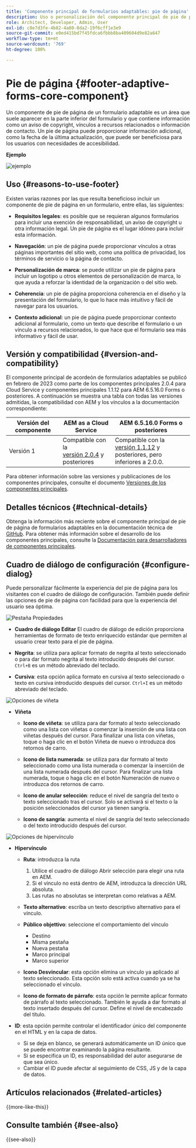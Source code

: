 ```yaml
---
title: 'Componente principal de formularios adaptables: pie de página'
description: Uso o personalización del componente principal de pie de página de formularios adaptables.
role: Architect, Developer, Admin, User
exl-id: c8e7d3fe-4b82-4a80-8da2-19f6cff1e3e9
source-git-commit: e0ed415bd7f45fdca6fbbb8ba409604d9e82a647
workflow-type: tm+mt
source-wordcount: '769'
ht-degree: 100%

---
```


# Pie de página {#footer-adaptive-forms-core-component}

Un componente de pie de página de un formulario adaptable es un área que suele aparecer en la parte inferior del formulario y que contiene información como un aviso de copyright, vínculos a recursos relacionados o información de contacto. Un pie de página puede proporcionar información adicional, como la fecha de la última actualización, que puede ser beneficiosa para los usuarios con necesidades de accesibilidad.

**Ejemplo**

![ejemplo](/help/adaptive-forms/assets/footer.png)

## Uso {#reasons-to-use-footer}

Existen varias razones por las que resulta beneficioso incluir un componente de pie de página en un formulario, entre ellas, las siguientes:

- **Requisitos legales**: es posible que se requieran algunos formularios para incluir una exención de responsabilidad, un aviso de copyright u otra información legal. Un pie de página es el lugar idóneo para incluir esta información.

- **Navegación**: un pie de página puede proporcionar vínculos a otras páginas importantes del sitio web, como una política de privacidad, los términos de servicio o la página de contacto.

- **Personalización de marca**: se puede utilizar un pie de página para incluir un logotipo u otros elementos de personalización de marca, lo que ayuda a reforzar la identidad de la organización o del sitio web.

- **Coherencia**: un pie de página proporciona coherencia en el diseño y la presentación del formulario, lo que lo hace más intuitivo y fácil de navegar para los usuarios.

- **Contexto adicional**: un pie de página puede proporcionar contexto adicional al formulario, como un texto que describe el formulario o un vínculo a recursos relacionados, lo que hace que el formulario sea más informativo y fácil de usar.

## Versión y compatibilidad {#version-and-compatibility}

El componente principal de acordeón de formularios adaptables se publicó en febrero de 2023 como parte de los componentes principales 2.0.4 para Cloud Service y componentes principales 1.1.12 para AEM 6.5.16.0 Forms o posteriores. A continuación se muestra una tabla con todas las versiones admitidas, la compatibilidad con AEM y los vínculos a la documentación correspondiente:

| Versión del componente | AEM as a Cloud Service | AEM 6.5.16.0 Forms o posteriores |
|---|---|---|
| Versión 1 | Compatible con la <br>[versión 2.0.4](/help/adaptive-forms/version.md) y posteriores | Compatible con la<br>[versión 1.1.12](/help/adaptive-forms/version.md) y posteriores, pero inferiores a 2.0.0. |

Para obtener información sobre las versiones y publicaciones de los componentes principales, consulte el documento [Versiones de los componentes principales](/help/adaptive-forms/version.md).

<!-- ## Sample Component Output {#sample-component-output}

To experience the Accordion Component as well as see examples of its configuration options as well as HTML and JSON output, visit the [Component Library](https://adobe.com/go/aem_cmp_library_accordion). -->

## Detalles técnicos {#technical-details}

Obtenga la información más reciente sobre el componente principal de pie de página de formularios adaptables en la documentación técnica de [GitHub](https://github.com/adobe/aem-core-forms-components/tree/master/ui.af.apps/src/main/content/jcr_root/apps/core/fd/components/form/footer/v1/footer). Para obtener más información sobre el desarrollo de los componentes principales, consulte la [Documentación para desarrolladores de componentes principales](/help/developing/overview.md).


## Cuadro de diálogo de configuración {#configure-dialog}

Puede personalizar fácilmente la experiencia del pie de página para los visitantes con el cuadro de diálogo de configuración. También puede definir las opciones de pie de página con facilidad para que la experiencia del usuario sea óptima.

![Pestaña Propiedades](/help/adaptive-forms/assets/footer_propertiestab.png)

- **Cuadro de diálogo Editar**
El cuadro de diálogo de edición proporciona herramientas de formato de texto enriquecido estándar que permiten al usuario crear texto para el pie de página.

- **Negrita**: se utiliza para aplicar formato de negrita al texto seleccionado o para dar formato negrita al texto introducido después del cursor. `Ctrl+B` es un método abreviado del teclado.

- **Cursiva**: esta opción aplica formato en cursiva al texto seleccionado o texto en cursiva introducido después del cursor. `Ctrl+I` es un método abreviado del teclado.

![Opciones de viñeta](/help/adaptive-forms/assets/footer_bullet.png)


- **Viñeta**

   - **Icono de viñeta**: se utiliza para dar formato al texto seleccionado como una lista con viñetas o comenzar la inserción de una lista con viñetas después del cursor. Para finalizar una lista con viñetas, toque o haga clic en el botón Viñeta de nuevo o introduzca dos retornos de carro.

   - **Icono de lista numerada**: se utiliza para dar formato al texto seleccionado como una lista numerada o comenzar la inserción de una lista numerada después del cursor. Para finalizar una lista numerada, toque o haga clic en el botón Numeración de nuevo o introduzca dos retornos de carro.

   - **Icono de anular selección**: reduce el nivel de sangría del texto o texto seleccionado tras el cursor. Solo se activará si el texto o la posición seleccionados del cursor ya tienen sangría.

   - **Icono de sangría**: aumenta el nivel de sangría del texto seleccionado o del texto introducido después del cursor.

![Opciones de hipervínculo](/help/adaptive-forms/assets/footer_link.png)

- **Hipervínculo**

   - **Ruta**: introduzca la ruta
      1. Utilice el cuadro de diálogo Abrir selección para elegir una ruta en AEM.
      1. Si el vínculo no está dentro de AEM, introduzca la dirección URL absoluta.
      1. Las rutas no absolutas se interpretan como relativas a AEM.

   - **Texto alternativo**: escriba un texto descriptivo alternativo para el vínculo.

   - **Público objettivo**: seleccione el comportamiento del vínculo
      - Destino
      - Misma pestaña
      - Nueva pestaña
      - Marco principal
      - Marco superior

   - **Icono Desvincular**: esta opción elimina un vínculo ya aplicado al texto seleccionado. Esta opción solo está activa cuando ya se ha seleccionado el vínculo.

   - **Icono de formato de párrafo**: esta opción le permite aplicar formato de párrafo al texto seleccionado. También le ayuda a dar formato al texto insertado después del cursor. Define el nivel de encabezado del título.

- **ID**: esta opción permite controlar el identificador único del componente en el HTML y en la capa de datos.

   - Si se deja en blanco, se generará automáticamente un ID único que se puede encontrar examinando la página resultante.
   - Si se especifica un ID, es responsabilidad del autor asegurarse de que sea único.
   - Cambiar el ID puede afectar al seguimiento de CSS, JS y de la capa de datos.

<!--

## Related article {#related-article}

* [Create a standalone Adaptive Form](https://experienceleague.adobe.com/docs/experience-manager-cloud-service/content/forms/adaptive-forms-authoring/authoring-adaptive-forms-core-components/create-an-adaptive-form-on-forms-cs/creating-adaptive-form-core-components.html)

-->

## Artículos relacionados {#related-articles}

{{more-like-this}}

## Consulte también {#see-also}

{{see-also}}
